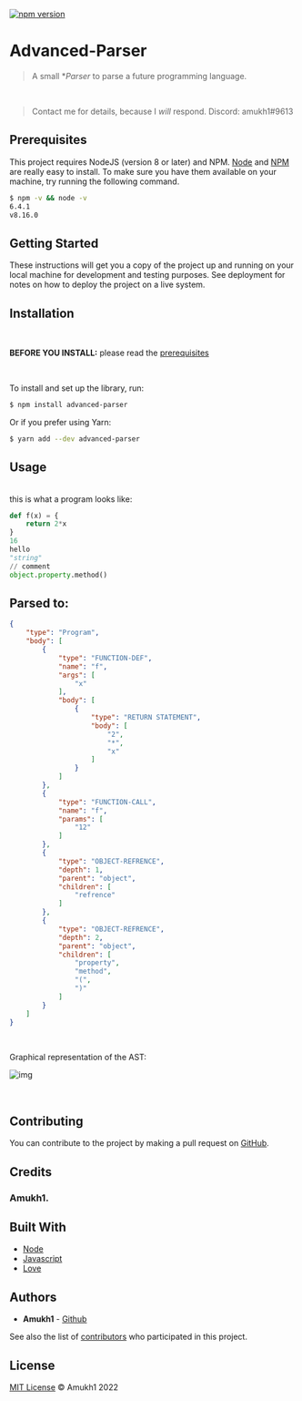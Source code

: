 [![npm version](https://badge.fury.io/js/advanced-parser.svg)](https://www.npmjs.com/package/advanced-parser)

# Advanced-Parser

> A small **Parser* to parse a future programming language.

<br>

> Contact me for details, because I *will* respond. Discord: amukh1#9613

## Prerequisites

This project requires NodeJS (version 8 or later) and NPM.
[Node](http://nodejs.org/) and [NPM](https://npmjs.org/) are really easy to install.
To make sure you have them available on your machine,
try running the following command.

```sh
$ npm -v && node -v
6.4.1
v8.16.0
```

## Getting Started

These instructions will get you a copy of the project up and running on your local machine for development and testing purposes. See deployment for notes on how to deploy the project on a live system.

## Installation
<br>

**BEFORE YOU INSTALL:** please read the [prerequisites](#prerequisites)

<br>

To install and set up the library, run:

```sh
$ npm install advanced-parser
```

Or if you prefer using Yarn:

```sh
$ yarn add --dev advanced-parser
```

<!-- ## There is also a vscode extension:
**[Extension Link](https://marketplace.visualstudio.com/items?itemName=amukh1.advanced-parser)**

**Or  just search up "advanced-parser" in the extensions section**

![img](./advanced-parser.png) -->

## Usage
<br>
this is what a program looks like:

```py
def f(x) = {
    return 2*x
}
16
hello
"string"
// comment
object.property.method()
```

## Parsed to:

```json
{
	"type": "Program",
	"body": [
		{
			"type": "FUNCTION-DEF",
			"name": "f",
			"args": [
				"x"
			],
			"body": [
				{
					"type": "RETURN STATEMENT",
					"body": [
						"2",
						"*",
						"x"
					]
				}
			]
		},
		{
			"type": "FUNCTION-CALL",
			"name": "f",
			"params": [
				"12"
			]
		},
		{
			"type": "OBJECT-REFRENCE",
			"depth": 1,
			"parent": "object",
			"children": [
				"refrence"
			]
		},
		{
			"type": "OBJECT-REFRENCE",
			"depth": 2,
			"parent": "object",
			"children": [
				"property",
				"method",
				"(",
				")"
			]
		}
	]
}
```

<br>

Graphical representation of the AST:

![img](https://i.imgur.com/F5R4Tzj.png)

<br>

## Contributing

You can contribute to the project by making a pull request on [GitHub](https://github.com/amukh1/advanced-parser).

## Credits

### Amukh1.

## Built With

* [Node](https://nodejs.org/)
* [Javascript](https://www.javascript.com/)
* [Love](https://amukh1.dev)

## Authors

* **Amukh1** - [Github](https://github.com/amukh1)

See also the list of [contributors](https://github.com/amukh1/advanced-parser/contributors) who participated in this project.

## License

[MIT License](https://mit-license.org/2022) © Amukh1 2022
